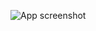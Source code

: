 ![App screenshot](https://user-images.githubusercontent.com/7386478/35817420-52aa14da-0a6b-11e8-8bec-02eac5dee298.png)
